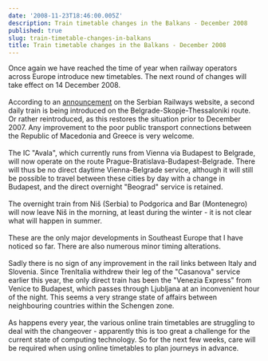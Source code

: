 ```yaml
---
date: '2008-11-23T18:46:00.005Z'
description: Train timetable changes in the Balkans - December 2008
published: true
slug: train-timetable-changes-in-balkans
title: Train timetable changes in the Balkans - December 2008
---
```


Once again we have reached the time of year when railway operators across Europe introduce new timetables. The next round of changes will take effect on 14 December 2008.<br /><br />According to an <a href="http://www.serbianrailways.com/system/en/home/newsplus/viewsingle/_params/newsplus_news_id/19251.html">announcement</a> on the Serbian Railways website, a second daily train is being introduced on the Belgrade-Skopje-Thessaloniki route. Or rather reintroduced, as this restores the situation prior to December 2007. Any improvement to the poor public transport connections between the Republic of Macedonia and Greece is very welcome.<br /><br />The IC "Avala", which currently runs from Vienna via Budapest to Belgrade, will now operate on the route Prague-Bratislava-Budapest-Belgrade. There will thus be no direct daytime Vienna-Belgrade service, although it will still be possible to travel between these cities by day with a change in Budapest, and the direct overnight "Beograd" service is retained.<br /><br />The overnight train from Ni&#x161; (Serbia) to Podgorica and Bar (Montenegro) will now leave Ni&#x161; in the morning, at least during the winter - it is not clear what will happen in summer.<br /><br />These are the only major developments in Southeast Europe that I have noticed so far. There are also numerous minor timing alterations.<br /><br />Sadly there is no sign of any improvement in the rail links between Italy and Slovenia. Since TrenItalia withdrew their leg of the "Casanova" service earlier this year, the only direct train has been the "Venezia Express" from Venice to Budapest, which passes through Ljubljana at an inconvenient hour of the night. This seems a very strange state of affairs between neighbouring countries within the Schengen zone.<br /><br />As happens every year, the various online train timetables are struggling to deal with the changeover - apparently this is too great a challenge for the current state of computing technology. So for the next few weeks, care will be required when using online timetables to plan journeys in advance.